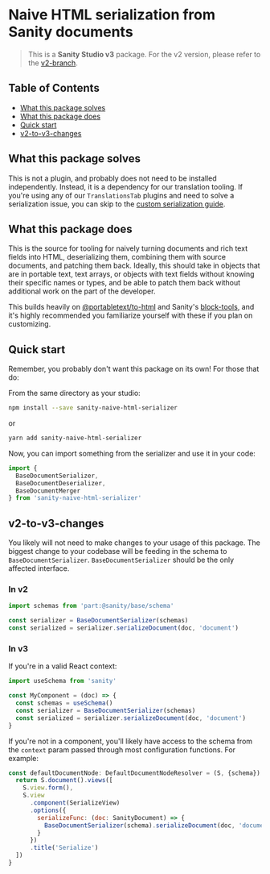 # Naive HTML serialization from Sanity documents

> This is a **Sanity Studio v3** package.
> For the v2 version, please refer to the [v2-branch](https://github.com/sanity-io/sanity-naive-html-serializer/tree/studio-v2).

## Table of Contents

- [What this package solves](#what-this-package-solves)
- [What this package does](#what-this-package-does)
- [Quick start](#quick-start)
- [v2-to-v3-changes](#v2-to-v3-changes)

## What this package solves

This is not a plugin, and probably does not need to be installed independently. Instead, it is a dependency for our translation tooling. If you're using any of our `TranslationsTab` plugins and need to solve a serialization issue, you can skip to the [custom serialization guide](https://github.com/sanity-io/sanity-naive-html-serializer/blob/main/docs/serialization-guide.md).

## What this package does

This is the source for tooling for naively turning documents and rich text fields into HTML, deserializing them, combining them with source documents, and patching them back. Ideally, this should take in objects that are in portable text, text arrays, or objects with text fields without knowing their specific names or types, and be able to patch them back without additional work on the part of the developer.

This builds heavily on [@portabletext/to-html](https://github.com/portabletext/to-html) and Sanity's [block-tools](https://github.com/sanity-io/sanity/tree/next/packages/@sanity/block-tools), and it's highly recommended you familiarize yourself with these if you plan on customizing.

## Quick start

Remember, you probably don't want this package on its own! For those that do:

From the same directory as your studio:

```sh
npm install --save sanity-naive-html-serializer
```

or

```sh
yarn add sanity-naive-html-serializer
```

Now, you can import something from the serializer and use it in your code:

```javascript
import {
  BaseDocumentSerializer,
  BaseDocumentDeserializer,
  BaseDocumentMerger
} from 'sanity-naive-html-serializer'
```

## v2-to-v3-changes

You likely will not need to make changes to your usage of this package. The biggest change to your codebase will be feeding in the schema to `BaseDocumentSerializer`. `BaseDocumentSerializer` should be the only affected interface.

### In v2

```javascript
import schemas from 'part:@sanity/base/schema'

const serializer = BaseDocumentSerializer(schemas)
const serialized = serializer.serializeDocument(doc, 'document')
```

### In v3

If you're in a valid React context:

```javascript
import useSchema from 'sanity'

const MyComponent = (doc) => {
  const schemas = useSchema()
  const serializer = BaseDocumentSerializer(schemas)
  const serialized = serializer.serializeDocument(doc, 'document')
}
```

If you're not in a component, you'll likely have access to the schema from the `context` param passed through most configuration functions. For example:

```javascript
const defaultDocumentNode: DefaultDocumentNodeResolver = (S, {schema}) => {
  return S.document().views([
    S.view.form(),
    S.view
      .component(SerializeView)
      .options({
        serializeFunc: (doc: SanityDocument) => {
          BaseDocumentSerializer(schema).serializeDocument(doc, 'document')
        }
      })
      .title('Serialize')
  ])
}
```
